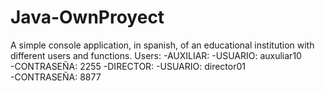 # Java-OwnProyect
A simple console application, in spanish, of an educational institution with different users and functions.
Users:
-AUXILIAR:
    -USUARIO: auxuliar10  
    -CONTRASEÑA: 2255
-DIRECTOR:
    -USUARIO: director01   
    -CONTRASEÑA: 8877
